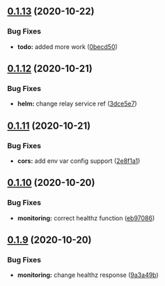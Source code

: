 ## [0.1.13](https://github.com/bsord/rcvr-api/compare/0.1.12...0.1.13) (2020-10-22)


### Bug Fixes

* **todo:** added more work ([0becd50](https://github.com/bsord/rcvr-api/commit/0becd506bf3f2b7f8b84bfdc5d5d8553ac588f82))



## [0.1.12](https://github.com/bsord/rcvr-api/compare/0.1.11...0.1.12) (2020-10-21)


### Bug Fixes

* **helm:** change relay service ref ([3dce5e7](https://github.com/bsord/rcvr-api/commit/3dce5e74e3ed0d65878b739b7e4673a2e910bc2c))



## [0.1.11](https://github.com/bsord/rcvr-api/compare/0.1.10...0.1.11) (2020-10-21)


### Bug Fixes

* **cors:** add env var config support ([2e8f1a1](https://github.com/bsord/rcvr-api/commit/2e8f1a16d3bfc3daf0da347d85b73aaec63a7b46))



## [0.1.10](https://github.com/bsord/rcvr-api/compare/0.1.9...0.1.10) (2020-10-20)


### Bug Fixes

* **monitoring:** correct healthz function ([eb97086](https://github.com/bsord/rcvr-api/commit/eb970863e7b4af5e6978a5d9fe70289bd108c3e1))



## [0.1.9](https://github.com/bsord/rcvr-api/compare/0.1.8...0.1.9) (2020-10-20)


### Bug Fixes

* **monitoring:** change healthz response ([9a3a49b](https://github.com/bsord/rcvr-api/commit/9a3a49be065d566bebd22f4d778a47195a9ce589))



